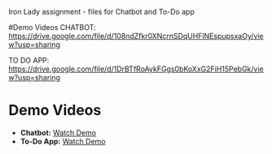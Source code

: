 Iron Lady assignment - files for Chatbot and To-Do app

#Demo Videos
CHATBOT:
https://drive.google.com/file/d/108ndZfkr0XNcrnSDqUHFlNEspupsxaOy/view?usp=sharing

TO DO APP:
https://drive.google.com/file/d/1DrBTfRoAykFGgs0bKoXxG2FiH15PebGk/view?usp=sharing

# Demo Videos

- **Chatbot:** [Watch Demo](https://drive.google.com/file/d/108ndZfkr0XNcrnSDqUHFlNEspupsxaOy/view?usp=sharing)
- **To-Do App:** [Watch Demo](https://drive.google.com/file/d/1DrBTfRoAykFGgs0bKoXxG2FiH15PebGk/view?usp=sharing)
